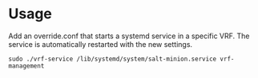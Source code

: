 # Usage
Add an override.conf that starts a systemd service in a specific VRF. The
service is automatically restarted with the new settings.

    sudo ./vrf-service /lib/systemd/system/salt-minion.service vrf-management

